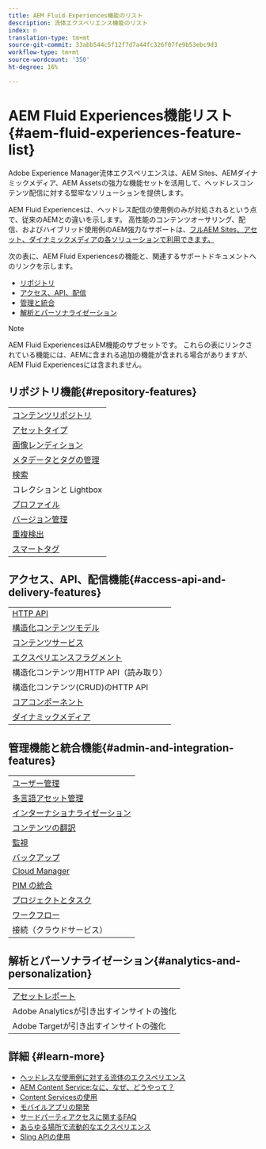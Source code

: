 ```yaml
---
title: AEM Fluid Experiences機能のリスト
description: 流体エクスペリエンス機能のリスト
index: n
translation-type: tm+mt
source-git-commit: 33abb544c5f12f7d7a44fc326f07fe9b53ebc9d3
workflow-type: tm+mt
source-wordcount: '350'
ht-degree: 16%

---
```



# AEM Fluid Experiences機能リスト{#aem-fluid-experiences-feature-list}

Adobe Experience Manager流体エクスペリエンスは、AEM Sites、AEMダイナミックメディア、AEM Assetsの強力な機能セットを活用して、ヘッドレスコンテンツ配信に対する堅牢なソリューションを提供します。

AEM Fluid Experiencesは、ヘッドレス配信の使用例のみが対処されるという点で、従来のAEMとの違いを示します。 高性能のコンテンツオーサリング、配信、およびハイブリッド使用例のAEM強力なサポートは、[フルAEM Sites、アセット、ダイナミックメディアの各ソリューションで利用できます。](https://docs.adobe.com/content/help/ja-JP/experience-manager-65/user-guide/home.html)

次の表に、AEM Fluid Experiencesの機能と、関連するサポートドキュメントへのリンクを示します。

* [リポジトリ](#repository-features)
* [アクセス、API、配信](#access-api-and-delivery-features)
* [管理と統合](#admin-and-integration-features)
* [解析とパーソナライゼーション](#analytics-and-personalization)

>[!NOTE]
>
>AEM Fluid ExperiencesはAEM機能のサブセットです。 これらの表にリンクされている機能には、AEMに含まれる追加の機能が含まれる場合がありますが、AEM Fluid Experiencesには含まれません。

## リポジトリ機能{#repository-features}

|  |
|---|
| [コンテンツリポジトリ](/help/assets/manage-assets.md) |
| [アセットタイプ](/help/assets/assets-formats.md) |
| [画像レンディション](/help/assets/image-presets.md) |
| [メタデータとタグの管理](/help/assets/metadata.md) |
| [検索](/help/assets/manage-assets.md) |
| [](/help/assets/manage-assets.md)コレクションと Lightbox[](/help/assets/light-box.md) |
| [プロファイル](/help/assets/processing-profiles.md) |
| [バージョン管理](/help/assets/manage-assets.md) |
| [重複検出](/help/assets/duplicate-detection.md) |
| [スマートタグ](/help/assets/enhanced-smart-tags.md) |

## アクセス、API、配信機能{#access-api-and-delivery-features}

|  |
|---|
| [HTTP API](/help/assets/mac-api-assets.md) |
| [構造化コンテンツモデル](/help/assets/content-fragments/content-fragments.md) |
| [コンテンツサービス](https://helpx.adobe.com/jp/experience-manager/kt/sites/using/content-services-tutorial-use.html) |
| [エクスペリエンスフラグメント](/help/sites-authoring/experience-fragments.md) |
| 構造化コンテンツ用HTTP API（読み取り） |
| 構造化コンテンツ(CRUD)のHTTP API |
| [コアコンポーネント](https://docs.adobe.com/content/help/ja-JP/experience-manager-core-components/using/introduction.html) |
| [ダイナミックメディア](/help/assets/dynamic-media.md) |

## 管理機能と統合機能{#admin-and-integration-features}

|  |
|---|
| [ユーザー管理](/help/sites-administering/user-group-ac-admin.md) |
| [多言語アセット管理](/help/assets/multilingual-assets.md) |
| [インターナショナライゼーション](/help/sites-developing/i18n.md) |
| [コンテンツの翻訳](/help/sites-administering/translation.md) |
| [監視](/help/sites-deploying/monitoring-and-maintaining.md) |
| [バックアップ](/help/sites-administering/backup-and-restore.md) |
| [Cloud Manager](https://docs.adobe.com/content/help/ja-JP/experience-manager-cloud-manager/using/introduction-to-cloud-manager.html) |
| [PIM の統合](/help/sites-authoring/managing-product-information.md) |
| [プロジェクトとタスク](/help/sites-authoring/projects.md) |
| [ワークフロー](/help/sites-administering/workflows-starting.md) |
| 接続（クラウドサービス） |

## 解析とパーソナライゼーション{#analytics-and-personalization}

|  |
|---|
| [アセットレポート](/help/assets/asset-reports.md) |
| Adobe Analyticsが引き出すインサイトの強化 |
| Adobe Targetが引き出すインサイトの強化 |

## 詳細 {#learn-more}

* [ヘッドレスな使用例に対する流体のエクスペリエンス](https://helpx.adobe.com/experience-manager/kt/eseminars/gems/aem-headless-usecases.html)
* [AEM Content Service:なに、なぜ、どうやって？](https://helpx.adobe.com/experience-manager/kt/eseminars/ask-the-expert/aem-content-services.html)
* [Content Servicesの使用](https://helpx.adobe.com/experience-manager/kt/sites/using/structured-fragments-content-services-feature-video-use.html)
* [モバイルアプリの開発](https://docs.adobe.com/content/help/en/experience-manager-64/mobile/developing/developing-content-services.html)
* [サードパーティアクセスに関するFAQ](https://helpx.adobe.com/experience-manager/kt/sites/using/content-services-tutorial-use/part7.html)
* [あらゆる場所で流動的なエクスペリエンス](https://helpx.adobe.com/experience-manager/using/using-sling-apis.html)
* [Sling APIの使用](https://helpx.adobe.com/experience-manager/using/using-sling-apis.html)
